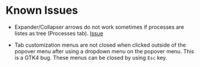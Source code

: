 # Known Issues

- Expander/Collapser arrows do not work sometimes if processes are listes as tree (Processes tab).
  <a href="https://github.com/hakandundar34coding/system-monitoring-center/issues/206">Issue</a>

- Tab customization menus are not closed when clicked outside of the popover menu after using a dropdown menu on the popover menu.
  This is a GTK4 bug. These menus can be closed by using `Esc` key.
